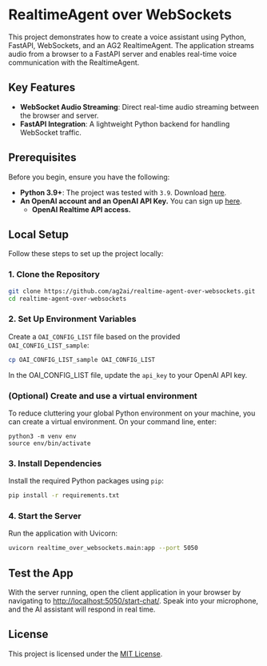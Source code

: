 
# **RealtimeAgent over WebSockets**

This project demonstrates how to create a voice assistant using Python, FastAPI, WebSockets, and an AG2 RealtimeAgent. The application streams audio from a browser to a FastAPI server and enables real-time voice communication with the RealtimeAgent.

## **Key Features**
- **WebSocket Audio Streaming**: Direct real-time audio streaming between the browser and server.
- **FastAPI Integration**: A lightweight Python backend for handling WebSocket traffic.

## **Prerequisites**

Before you begin, ensure you have the following:
- **Python 3.9+**: The project was tested with `3.9`. Download [here](https://www.python.org/downloads/).
- **An OpenAI account and an OpenAI API Key.** You can sign up [here](https://platform.openai.com/).
  - **OpenAI Realtime API access.**

## **Local Setup**

Follow these steps to set up the project locally:

### **1. Clone the Repository**
```bash
git clone https://github.com/ag2ai/realtime-agent-over-websockets.git
cd realtime-agent-over-websockets
```

### **2. Set Up Environment Variables**
Create a `OAI_CONFIG_LIST` file based on the provided `OAI_CONFIG_LIST_sample`:
```bash
cp OAI_CONFIG_LIST_sample OAI_CONFIG_LIST
```
In the OAI_CONFIG_LIST file, update the `api_key` to your OpenAI API key.

### (Optional) Create and use a virtual environment

To reduce cluttering your global Python environment on your machine, you can create a virtual environment. On your command line, enter:

```
python3 -m venv env
source env/bin/activate
```

### **3. Install Dependencies**
Install the required Python packages using `pip`:
```bash
pip install -r requirements.txt
```

### **4. Start the Server**
Run the application with Uvicorn:
```bash
uvicorn realtime_over_websockets.main:app --port 5050
```

## **Test the App**
With the server running, open the client application in your browser by navigating to [http://localhost:5050/start-chat/](http://localhost:5050/start-chat/). Speak into your microphone, and the AI assistant will respond in real time.

## **License**
This project is licensed under the [MIT License](LICENSE).
